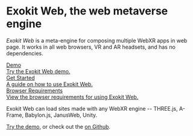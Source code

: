 # Exokit Web, the web metaverse engine


*Exokit Web* is a meta-engine for composing multiple WebXR apps in web page. It works in all web browsers, VR and AR headsets, and has no dependencies.

<div class="shortcuts">
  <a href="https://web.exokit.org/">
    <div>
      <div class="title">Demo</div>
      <div class="description">Try the Exokit Web demo.</div>
    </div>
  </a>
  <a href="{{ site.baseurl }}{% post_url /development-guide/2019-09-05-xr-iframe-api %}">
    <div>
      <div class="title">Get Started</div>
      <div class="description">A guide on how to use Exokit Web.</div>
    </div>
  </a>
  <a href="{{ site.baseurl }}{% post_url /getting-started/2019-09-05-browser-requirements %}">
    <div>
      <div class="title">Browser Requirements</div>
      <div class="description">View the browser requirements for using Exokit Web.</div>
    </div>
  </a>
</div>


Exokit Web can load sites made with any WebXR engine -- THREE.js, A-Frame, Babylon.js, JanusWeb, Unity.

[Try the demo](https://web.exokit.org/), or check out the [on Github](https://github.com/exokitxr/exokit-web).
